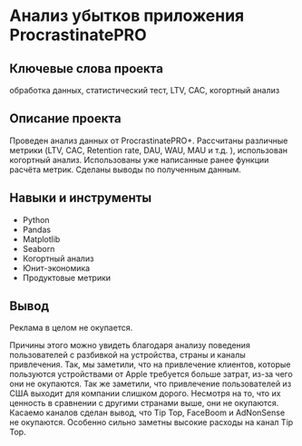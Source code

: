 #    Анализ убытков приложения ProcrastinatePRO


## Ключевые слова проекта

обработка данных, статистический тест, LTV, CAC, когортный анализ
## Описание проекта

Проведен анализ данных от ProcrastinatePRO+.
Рассчитаны различные метрики (LTV, CAC, Retention rate, DAU, WAU, MAU и т.д. ), использован когортный анализ. Использованы уже написанные ранее функции расчёта метрик. Сделаны выводы по полученным данным.
## Навыки и инструменты

* Python
* Pandas
* Matplotlib
* Seaborn
* Когортный анализ
* Юнит-экономика
* Продуктовые метрики

## Вывод

Реклама в целом не окупается.

Причины этого можно увидеть благодаря анализу поведения пользователей с разбивкой на устройства, страны и каналы привлечения. Так, мы заметили, что на привлечение клиентов, которые пользуются устройствами от Apple требуется больше затрат, из-за чего они не окупаются. Так же заметили, что привлечение пользователей из США выходит для компании слишком дорого. Несмотря на то, что их ценность в сравнении с другими странами выше, они не окупаются. Касаемо каналов сделан вывод, что Tip Top, FaceBoom и AdNonSense не окупаются. Особенно сильно заметны высокие расходы на канал Tip Top.
